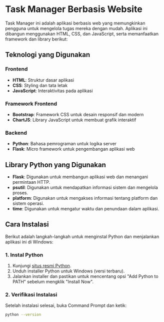 # Task Manager Berbasis Website

Task Manager ini adalah aplikasi berbasis web yang memungkinkan pengguna untuk mengelola tugas mereka dengan mudah. Aplikasi ini dibangun menggunakan HTML, CSS, dan JavaScript, serta memanfaatkan framework dan library berikut:

## Teknologi yang Digunakan

### Frontend
- **HTML**: Struktur dasar aplikasi
- **CSS**: Styling dan tata letak
- **JavaScript**: Interaktivitas pada aplikasi

### Framework Frontend
- **Bootstrap**: Framework CSS untuk desain responsif dan modern
- **ChartJS**: Library JavaScript untuk membuat grafik interaktif

### Backend
- **Python**: Bahasa pemrograman untuk logika server
- **Flask**: Micro framework untuk pengembangan aplikasi web

## Library Python yang Digunakan
- **Flask**: Digunakan untuk membangun aplikasi web dan menangani permintaan HTTP.
- **psutil**: Digunakan untuk mendapatkan informasi sistem dan mengelola proses.
- **platform**: Digunakan untuk mengakses informasi tentang platform dan sistem operasi.
- **time**: Digunakan untuk mengatur waktu dan penundaan dalam aplikasi.

## Cara Instalasi

Berikut adalah langkah-langkah untuk menginstal Python dan menjalankan aplikasi ini di Windows:

### 1. Instal Python
1. Kunjungi [situs resmi Python](https://www.python.org/downloads/).
2. Unduh installer Python untuk Windows (versi terbaru).
3. Jalankan installer dan pastikan untuk mencentang opsi "Add Python to PATH" sebelum mengklik "Install Now".

### 2. Verifikasi Instalasi
Setelah instalasi selesai, buka Command Prompt dan ketik:
```bash
python --version
